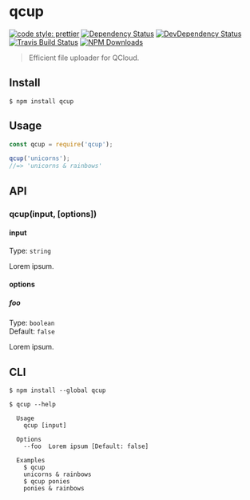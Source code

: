 # qcup

[![code style: prettier](https://img.shields.io/badge/code_style-prettier-ff69b4.svg)](https://github.com/prettier/prettier)
[![Dependency Status](https://img.shields.io/david/m31271n/qcup.svg)](#)
[![DevDependency Status](https://img.shields.io/david/m31271n/qcup.svg)](#)
[![Travis Build Status](https://img.shields.io/travis/m31271n/qcup.svg)](#)
[![NPM Downloads](https://img.shields.io/npm/dm/qcup.svg)](#)


> Efficient file uploader for QCloud.

## Install

```
$ npm install qcup
```

## Usage

```js
const qcup = require('qcup');

qcup('unicorns');
//=> 'unicorns & rainbows'
```

## API

### qcup(input, [options])

#### input

Type: `string`

Lorem ipsum.

#### options

##### foo

Type: `boolean`<br>
Default: `false`

Lorem ipsum.

## CLI

```
$ npm install --global qcup
```

```
$ qcup --help

  Usage
    qcup [input]

  Options
    --foo  Lorem ipsum [Default: false]

  Examples
    $ qcup
    unicorns & rainbows
    $ qcup ponies
    ponies & rainbows
```
